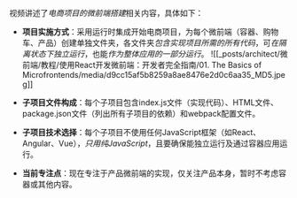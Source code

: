 

视频讲述了*电商项目的微前端搭建*相关内容，具体如下：
- **项目实施方式**：采用运行时集成开始电商项目，为每个微前端（容器、购物车、产品）创建单独文件夹，各文件夹*包含实现项目所需的所有代码*，可*在隔离状态下独立运行*，也能*作为整体应用的一部分运行*。
![[_posts/architect/微前端/教程/使用React开发微前端：开发者完全指南/01. The Basics of Microfrontends/media/d9cc15af5b8259a8ae8476e2d0c6aa35_MD5.jpeg]]

- **子项目文件构成**：每个子项目包含index.js文件（实现代码）、HTML文件、package.json文件（列出所有子项目的依赖）和webpack配置文件。
- **子项目技术选择**：每个子项目不使用任何JavaScript框架（如React、Angular、Vue），*只用纯JavaScript*，且要确保能独立运行及通过容器应用运行。
- **当前专注点**：现在专注于产品微前端的实现，仅关注产品本身，暂时不考虑容器或其他内容。